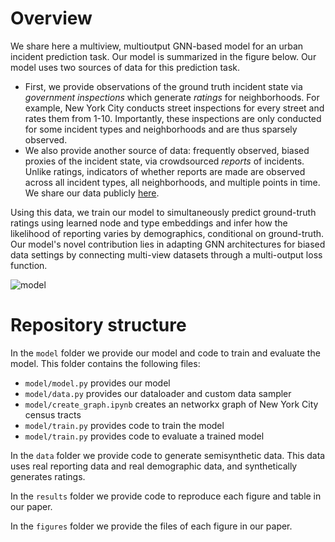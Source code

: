 # Overview
We share here a multiview, multioutput GNN-based model for an urban incident prediction task. Our model is summarized in the figure below. Our model uses two sources of data for this prediction task.
 - First, we provide observations of the ground truth incident state via *government inspections* which generate *ratings* for neighborhoods. For example, New York City conducts street inspections for every street and rates them from 1-10. Importantly, these inspections are only conducted for some incident types and neighborhoods and are thus sparsely observed.
 - We also provide another source of data: frequently observed, biased proxies of the incident state, via crowdsourced *reports* of incidents. Unlike ratings, indicators of whether reports are made are observed across all incident types, all neighborhoods, and multiple points in time.
We share our data publicly [here](https://github.com/sidhikabalachandar/nyc_urban_incident_data).

Using this data, we train our model to simultaneously predict ground-truth ratings using learned node and type embeddings and infer how the likelihood of reporting varies by demographics, conditional on ground-truth. Our model's novel contribution lies in adapting GNN architectures for biased data settings by connecting multi-view datasets through a multi-output loss function.

![model](https://github.com/user-attachments/assets/015357d6-30b5-4fb9-a06b-297ff8e3f38d)



# Repository structure
In the `model` folder we provide our model and code to train and evaluate the model. This folder contains the following files:
 - `model/model.py` provides our model
 - `model/data.py` provides our dataloader and custom data sampler
 - `model/create_graph.ipynb` creates an networkx graph of New York City census tracts
 - `model/train.py` provides code to train the model
 - `model/train.py` provides code to evaluate a trained model

In the `data` folder we provide code to generate semisynthetic data. This data uses real reporting data and real demographic data, and synthetically generates ratings.

In the `results` folder we provide code to reproduce each figure and table in our paper.

In the `figures` folder we provide the files of each figure in our paper. 
